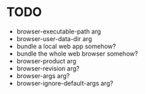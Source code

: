 # TODO

* browser-executable-path arg
* browser-user-data-dir arg
* bundle a local web app somehow?
* bundle the whole web browser somehow?
* browser-product arg
* browser-revision arg?
* browser-args arg?
* browser-ignore-default-args arg?
